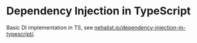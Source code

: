# Dependency Injection in TypeScript

Basic DI implementation in TS, see [nehalist.io/dependency-injection-in-typescript/](https://nehalist.io/dependency-injection-in-typescript/).
